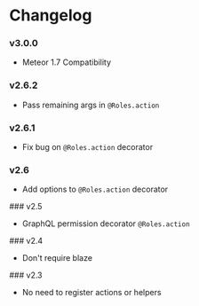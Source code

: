 # Changelog

### v3.0.0

- Meteor 1.7 Compatibility

### v2.6.2

- Pass remaining args in ```@Roles.action```

### v2.6.1

- Fix bug on ```@Roles.action``` decorator

### v2.6

- Add options to ```@Roles.action``` decorator

### v2.5

- GraphQL permission decorator ```@Roles.action```

### v2.4

- Don't require blaze

### v2.3

- No need to register actions or helpers

